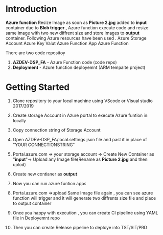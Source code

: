 # Introduction 

**Azure function**
Resize Image as soon as **Picture 2.jpg** added to **input** container due to **Blob trigger** , Azure function execute code and resize same image with two new diffrent size and store images to **output** container.
Following Azure resources have been used .
Azure Storage Account
Azure Key Valut
Azure Function App
Azure Function

There are two code repositoy 
1. **AZDEV-DSP_FA** - Azure Function code (code repo)   
2. **Deployment** - Azure function deployemnt (ARM tempalte project)

# Getting Started

1. Clone repository to your local machine using VScode or Visual studio 2017/2019

2. Create storage Account in Azure portal to execute Azure funtion in locally

3. Copy connection string of Storage Account 

4. Open AZDEV-DSP_FA/local.settings.json file and past it in place of "YOUR CONNECTIONSTRING"

5. Portal.azure.com => your storage account => Create New Container as "**input**"=> Upload any Image file(Rename as **Picture 2.jpg** and then uplod)

6. Create new contianer as **output** 

7. Now you can run azure funtion apps

8. Portal.azure.com =>upload Same Image file again , you can see azure function will trigger and it will generate two diffrents size file and place to output container

9. Once you happy with execution , you can create CI pipeline using YAML file in Deployemnt repo

10. Then you can create Release pipeline to deploye into TST/SIT/PRD


